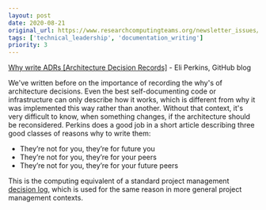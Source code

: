 ```yaml
---
layout: post
date: 2020-08-21
original_url: https://www.researchcomputingteams.org/newsletter_issues/0038
tags: ['technical_leadership', 'documentation_writing']
priority: 3
---
```


<!-- markdownlint-disable MD033 -->
<!-- markdownlint-disable MD041 -->
<!-- markdownlint-disable MD049 -->

[Why write ADRs [Architecture Decision Records]](https://github.blog/2020-08-13-why-write-adrs/) - Eli Perkins, GitHub blog

We've written before on the importance of recording the why's of architecture decisions. Even the best self-documenting code or infrastructure can only describe how it works, which is different from why it was implemented this way rather than another. Without that context, it's very difficult to know, when something changes, if the architecture should be reconsidered.
Perkins does a good job in a short article describing three good classes of reasons why to write them:

- They’re not for you, they’re for future you
- They’re not for you, they’re for your peers
- They’re not for you, they’re for your future peers

This is the computing equivalent of a standard project management [decision log](https://www.girlsguidetopm.com/project-decision-log/), which is used for the same reason in more general project management contexts.